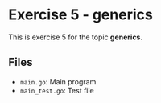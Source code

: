 # Exercise 5 - generics

This is exercise 5 for the topic **generics**.

## Files
- `main.go`: Main program
- `main_test.go`: Test file

